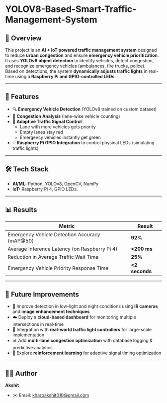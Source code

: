 # YOLOV8-Based-Smart-Traffic-Management-System  

## 📌 Overview  
This project is an **AI + IoT powered traffic management system** designed to reduce **urban congestion** and ensure **emergency vehicle prioritization**.  
It uses **YOLOv8 object detection** to identify vehicles, detect congestion, and recognize emergency vehicles (ambulances, fire trucks, police).  
Based on detections, the system **dynamically adjusts traffic lights** in real-time using a **Raspberry Pi and GPIO-controlled LEDs**.  

---

## 🎯 Features  
- 🔍 **Emergency Vehicle Detection** (YOLOv8 trained on custom dataset)  
- 🚗 **Congestion Analysis** (lane-wise vehicle counting)  
- 🚦 **Adaptive Traffic Signal Control**  
  - Lane with more vehicles gets priority  
  - Empty lanes stay red  
  - Emergency vehicles instantly get green  
- 💡 **Raspberry Pi GPIO Integration** to control physical LEDs (simulating traffic lights)   

---

## 🛠️ Tech Stack  
- **AI/ML:** Python, YOLOv8, OpenCV, NumPy  
- **IoT:** Raspberry Pi 4, GPIO LEDs. 

---

## 📊 Results  

| Metric                                    | Result   |
|-------------------------------------------|----------|
| Emergency Vehicle Detection Accuracy (mAP@50) | **92%** |
| Average Inference Latency (on Raspberry Pi 4) | **<200 ms** |
| Reduction in Average Traffic Wait Time        | **25%** |
| Emergency Vehicle Priority Response Time      | **<2 seconds** |


---

## 🔮 Future Improvements  
- 🌙 Improve detection in low-light and night conditions using **IR cameras** and **image enhancement techniques**  
- ☁️ Deploy a **cloud-based dashboard** for monitoring multiple intersections in real-time  
- 🚦 Integration with **real-world traffic light controllers** for large-scale implementation  
- 📊 Add **multi-lane congestion optimization** with database logging & predictive analytics  
- 🤖 Explore **reinforcement learning** for adaptive signal timing optimization  

---

## 👨‍💻 Author  
**Akshit**  
- ✉️ Email: kharbakshit010@gmail.com  

